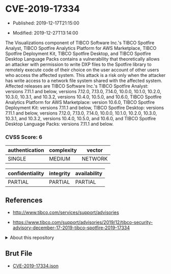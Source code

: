 # CVE-2019-17334

- Published: 2019-12-17T21:15:00

- Modified: 2019-12-27T13:14:00

The Visualizations component of TIBCO Software Inc.'s TIBCO Spotfire Analyst, TIBCO Spotfire Analytics Platform for AWS Marketplace, TIBCO Spotfire Deployment Kit, TIBCO Spotfire Desktop, and TIBCO Spotfire Desktop Language Packs contains a vulnerability that theoretically allows an attacker with permission to write DXP files to the Spotfire library to remotely execute code of their choice on the user account of other users who access the affected system. This attack is a risk only when the attacker has write access to a network file system shared with the affected system. Affected releases are TIBCO Software Inc.'s TIBCO Spotfire Analyst: versions 7.11.1 and below, versions 7.12.0, 7.13.0, 7.14.0, 10.0.0, 10.1.0, 10.2.0, 10.3.0, 10.3.1, and 10.3.2, versions 10.4.0, 10.5.0, and 10.6.0, TIBCO Spotfire Analytics Platform for AWS Marketplace: version 10.6.0, TIBCO Spotfire Deployment Kit: versions 7.11.1 and below, TIBCO Spotfire Desktop: versions 7.11.1 and below, versions 7.12.0, 7.13.0, 7.14.0, 10.0.0, 10.1.0, 10.2.0, 10.3.0, 10.3.1, and 10.3.2, versions 10.4.0, 10.5.0, and 10.6.0, and TIBCO Spotfire Desktop Language Packs: versions 7.11.1 and below.

### CVSS Score: **6**

| authentication | complexity | vector |
| --- | --- | --- |
| SINGLE | MEDIUM | NETWORK |

| confidentiality | integrity | availability |
| --- | --- | --- |
| PARTIAL | PARTIAL | PARTIAL |

## References

* http://www.tibco.com/services/support/advisories

* https://www.tibco.com/support/advisories/2019/12/tibco-security-advisory-december-17-2019-tibco-spotfire-2019-17334

<details>
<summary>About this repository</summary> 

  This repository is part of the project [Live Hack CVE](https://github.com/Live-Hack-CVE). Main website can be found [www.live-hack.org](https://www.live-hack.org) 
  
  Made by [Sn0wAlice](https://github.com/Sn0wAlice) for the people that care about security and need to have a feed of the latest CVEs. Hope you enjoy it, don't forget to star the repo and follow me on [Twitter](https://twitter.com/Sn0wAlice) and [Github](https://github.com/Sn0wAlice). And that is my [personnal website](https://www.alice-snow.me/)

  - [Home Page](https://github.com/Live-Hack-CVE)
  - [Framework](https://github.com/Live-Hack-CVE/cve-framework)
  - [CVE database](https://github.com/Live-Hack-CVE/full_database)
  - [Changelog](https://github.com/Live-Hack-CVE/Changelog)
</details>

## Brut File

* [CVE-2019-17334.json](https://raw.githubusercontent.com/Live-Hack-CVE/full_database/main/cves/2019/CVE-2019-17334.json)

